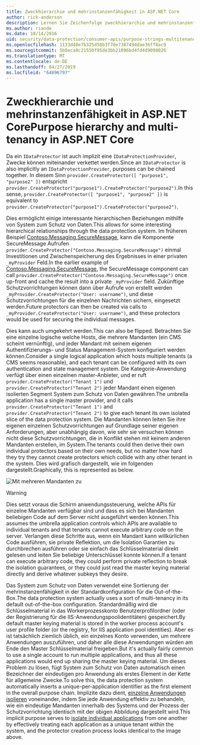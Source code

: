 ```yaml
---
title: Zweckhierarchie und mehrinstanzenfähigkeit in ASP.NET Core
author: rick-anderson
description: Lernen Sie Zeichenfolge zweckhierarchie und mehrinstanzenfähigkeit in Bezug auf ASP.NET Core Datenschutz-APIs.
ms.author: riande
ms.date: 10/14/2016
uid: security/data-protection/consumer-apis/purpose-strings-multitenancy
ms.openlocfilehash: 1133d40e7b325d58b3f70e7387494dae36ff8ac9
ms.sourcegitcommit: 5b0eca8c21550f95de3bb21096bd4fd4d9098026
ms.translationtype: MT
ms.contentlocale: de-DE
ms.lasthandoff: 04/27/2019
ms.locfileid: "64896797"
---
```

# <a name="purpose-hierarchy-and-multi-tenancy-in-aspnet-core"></a><span data-ttu-id="612b7-103">Zweckhierarchie und mehrinstanzenfähigkeit in ASP.NET Core</span><span class="sxs-lookup"><span data-stu-id="612b7-103">Purpose hierarchy and multi-tenancy in ASP.NET Core</span></span>

<span data-ttu-id="612b7-104">Da ein `IDataProtector` ist auch implizit eine `IDataProtectionProvider`, Zwecke können miteinander verkettet werden.</span><span class="sxs-lookup"><span data-stu-id="612b7-104">Since an `IDataProtector` is also implicitly an `IDataProtectionProvider`, purposes can be chained together.</span></span> <span data-ttu-id="612b7-105">In diesem Sinn `provider.CreateProtector([ "purpose1", "purpose2" ])` entspricht `provider.CreateProtector("purpose1").CreateProtector("purpose2")`.</span><span class="sxs-lookup"><span data-stu-id="612b7-105">In this sense, `provider.CreateProtector([ "purpose1", "purpose2" ])` is equivalent to `provider.CreateProtector("purpose1").CreateProtector("purpose2")`.</span></span>

<span data-ttu-id="612b7-106">Dies ermöglicht einige interessante hierarchischen Beziehungen mithilfe von System zum Schutz von Daten.</span><span class="sxs-lookup"><span data-stu-id="612b7-106">This allows for some interesting hierarchical relationships through the data protection system.</span></span> <span data-ttu-id="612b7-107">Im früheren Beispiel [Contoso.Messaging.SecureMessage](xref:security/data-protection/consumer-apis/purpose-strings#data-protection-contoso-purpose), kann die Komponente SecureMessage Aufrufen `provider.CreateProtector("Contoso.Messaging.SecureMessage")` einmal Investitionen und Zwischenspeicherung des Ergebnisses in einer privaten `_myProvider` Feld.</span><span class="sxs-lookup"><span data-stu-id="612b7-107">In the earlier example of [Contoso.Messaging.SecureMessage](xref:security/data-protection/consumer-apis/purpose-strings#data-protection-contoso-purpose), the SecureMessage component can call `provider.CreateProtector("Contoso.Messaging.SecureMessage")` once up-front and cache the result into a private `_myProvider` field.</span></span> <span data-ttu-id="612b7-108">Zukünftige Schutzvorrichtungen können dann über Aufrufe von erstellt werden `_myProvider.CreateProtector("User: username")`, und diese Schutzvorrichtungen für die einzelnen Nachrichten sichern, eingesetzt werden.</span><span class="sxs-lookup"><span data-stu-id="612b7-108">Future protectors can then be created via calls to `_myProvider.CreateProtector("User: username")`, and these protectors would be used for securing the individual messages.</span></span>

<span data-ttu-id="612b7-109">Dies kann auch umgekehrt werden.</span><span class="sxs-lookup"><span data-stu-id="612b7-109">This can also be flipped.</span></span> <span data-ttu-id="612b7-110">Betrachten Sie eine einzelne logische welche Hosts, die mehrere Mandanten (ein CMS scheint vernünftig), und jeder Mandant mit seinem eigenen Authentifizierungs- und Status Management-System konfiguriert werden können.</span><span class="sxs-lookup"><span data-stu-id="612b7-110">Consider a single logical application which hosts multiple tenants (a CMS seems reasonable), and each tenant can be configured with its own authentication and state management system.</span></span> <span data-ttu-id="612b7-111">Die Kategorie-Anwendung verfügt über einen einzelnen master-Anbieter, und er ruft `provider.CreateProtector("Tenant 1")` und `provider.CreateProtector("Tenant 2")` jeder Mandant einen eigenen isolierten Segment System zum Schutz von Daten gewähren.</span><span class="sxs-lookup"><span data-stu-id="612b7-111">The umbrella application has a single master provider, and it calls `provider.CreateProtector("Tenant 1")` and `provider.CreateProtector("Tenant 2")` to give each tenant its own isolated slice of the data protection system.</span></span> <span data-ttu-id="612b7-112">Die Mandanten können leiten Sie ihre eigenen einzelnen Schutzvorrichtungen auf Grundlage seiner eigenen Anforderungen, aber unabhängig davon, wie sehr sie versuchen können nicht diese Schutzvorrichtungen, die in Konflikt stehen mit keinem anderen Mandanten erstellen, im System.</span><span class="sxs-lookup"><span data-stu-id="612b7-112">The tenants could then derive their own individual protectors based on their own needs, but no matter how hard they try they cannot create protectors which collide with any other tenant in the system.</span></span> <span data-ttu-id="612b7-113">Dies wird grafisch dargestellt, wie im folgenden dargestellt.</span><span class="sxs-lookup"><span data-stu-id="612b7-113">Graphically, this is represented as below.</span></span>

![Mit mehreren Mandanten zu](purpose-strings-multitenancy/_static/purposes-multi-tenancy.png)

>[!WARNING]
> <span data-ttu-id="612b7-115">Dies setzt voraus die Schirm anwendungssteuerung, welche APIs für einzelne Mandanten verfügbar sind und dass es sich bei Mandanten beliebigen Code auf dem Server nicht ausgeführt werden können.</span><span class="sxs-lookup"><span data-stu-id="612b7-115">This assumes the umbrella application controls which APIs are available to individual tenants and that tenants cannot execute arbitrary code on the server.</span></span> <span data-ttu-id="612b7-116">Verlangen diese Schritte aus, wenn ein Mandant kann willkürlichen Code ausführen, sie private Reflektion, um die Isolation Garantien zu durchbrechen ausführen oder sie einfach das Schlüsselmaterial direkt gelesen und leiten Sie beliebige Unterschlüssel konnte können.</span><span class="sxs-lookup"><span data-stu-id="612b7-116">If a tenant can execute arbitrary code, they could perform private reflection to break the isolation guarantees, or they could just read the master keying material directly and derive whatever subkeys they desire.</span></span>

<span data-ttu-id="612b7-117">Das System zum Schutz von Daten verwendet eine Sortierung der mehrinstanzenfähigkeit in der Standardkonfiguration für die Out-of-the-Box.</span><span class="sxs-lookup"><span data-stu-id="612b7-117">The data protection system actually uses a sort of multi-tenancy in its default out-of-the-box configuration.</span></span> <span data-ttu-id="612b7-118">Standardmäßig wird die Schlüsselmaterial in das Workerprozesskonto Benutzerprofilordner (oder der Registrierung für die IIS-Anwendungspoolidentitäten) gespeichert.</span><span class="sxs-lookup"><span data-stu-id="612b7-118">By default master keying material is stored in the worker process account's user profile folder (or the registry, for IIS application pool identities).</span></span> <span data-ttu-id="612b7-119">Aber es ist tatsächlich ziemlich üblich, ein einzelnes Konto verwenden, um mehrere Anwendungen auszuführen, und daher alle diese Anwendungen würden am Ende den Master Schlüsselmaterial freigeben.</span><span class="sxs-lookup"><span data-stu-id="612b7-119">But it's actually fairly common to use a single account to run multiple applications, and thus all these applications would end up sharing the master keying material.</span></span> <span data-ttu-id="612b7-120">Um dieses Problem zu lösen, fügt System zum Schutz von Daten automatisch einen Bezeichner der eindeutigen pro Anwendung als erstes Element in der Kette für allgemeine Zwecke.</span><span class="sxs-lookup"><span data-stu-id="612b7-120">To solve this, the data protection system automatically inserts a unique-per-application identifier as the first element in the overall purpose chain.</span></span> <span data-ttu-id="612b7-121">Implizite dazu dient, [einzelne Anwendungen isolieren](xref:security/data-protection/configuration/overview#per-application-isolation) voneinander, indem Sie jede Anwendung effektiv zu behandeln, wie ein eindeutige Mandanten innerhalb des Systems und der Prozess der Schutzvorrichtung identisch mit der obigen Abbildung dargestellt wird.</span><span class="sxs-lookup"><span data-stu-id="612b7-121">This implicit purpose serves to [isolate individual applications](xref:security/data-protection/configuration/overview#per-application-isolation) from one another by effectively treating each application as a unique tenant within the system, and the protector creation process looks identical to the image above.</span></span>
